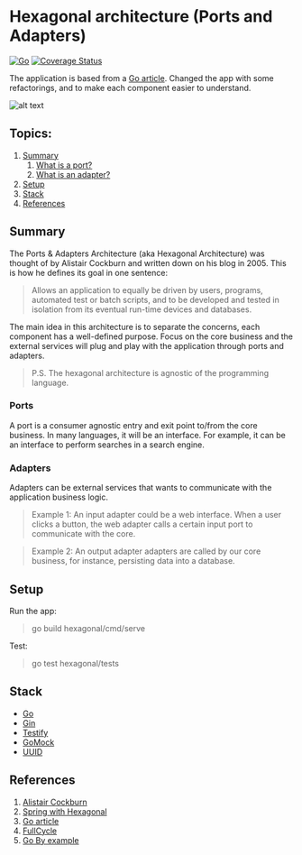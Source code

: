 # Hexagonal architecture (Ports and Adapters)
[![Go](https://github.com/Jemesson/hexagonal/actions/workflows/go.yml/badge.svg?branch=main)](https://github.com/Jemesson/hexagonal/actions/workflows/go.yml) [![Coverage Status](https://coveralls.io/repos/github/Jemesson/hexagonal/badge.svg?branch=main)](https://coveralls.io/github/Jemesson/hexagonal?branch=main)

The application is based from a [Go article](https://medium.com/@matiasvarela?p=cfd4e436faa3).
Changed the app with some refactorings, and to make each component easier to understand.

![alt text](https://miro.medium.com/max/720/1*zDk8LCB2RLQUGv-jd-rStA.png "Ports and Adapters")

## Topics:
1. [Summary](#summary)
   1. [What is a port?](#ports)
   2. [What is an adapter?](#adapters)
2. [Setup](#setup)
3. [Stack](#stack)
4. [References](#references)

## Summary
The Ports & Adapters Architecture (aka Hexagonal Architecture) was thought of by Alistair Cockburn and written down on 
his blog in 2005. This is how he defines its goal in one sentence:
> Allows an application to equally be driven by users, programs, automated test or batch scripts, and to be developed and tested in isolation from its eventual run-time devices and databases.

The main idea in this architecture is to separate the concerns, each component has a well-defined purpose.
Focus on the core business and the external services will plug and play with the application through ports and adapters.
> P.S. The hexagonal architecture is agnostic of the programming language.

### Ports
A port is a consumer agnostic entry and exit point to/from the core business.
In many languages, it will be an interface. For example, it can be an interface to perform searches in a search engine.
### Adapters
Adapters can be external services that wants to communicate with the application business logic.

> Example 1: An input adapter could be a web interface. When a user clicks a button, the web adapter calls a certain
> input port to communicate with the core.

> Example 2: An output adapter adapters are called by our core business, for instance, persisting data into a  database.

## Setup

Run the app:
> go build hexagonal/cmd/serve

Test:
> go test hexagonal/tests

## Stack
* [Go](https://golang.org/)
* [Gin](https://github.com/gin-gonic/gin)
* [Testify](https://github.com/stretchr/testify)
* [GoMock](https://github.com/golang/mock)
* [UUID](https://github.com/google/uuid)

## References
1. [Alistair Cockburn](https://alistair.cockburn.us/hexagonal-architecture/)
2. [Spring with Hexagonal](https://reflectoring.io/spring-hexagonal/)
3. [Go article](https://medium.com/@matiasvarela?p=cfd4e436faa3)
4. [FullCycle](https://fullcycle.com.br/)
5. [Go By example](https://gobyexample.com/)
